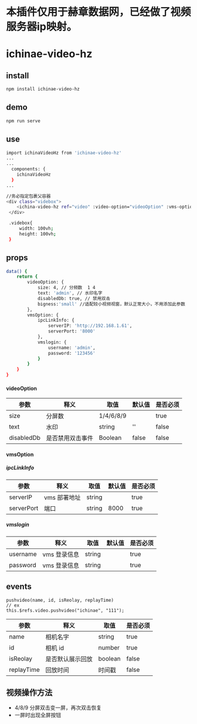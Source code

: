 # 本插件仅用于赫章数据网，已经做了视频服务器ip映射。

# ichinae-video-hz

## install

```bash
npm install ichinae-video-hz
```

## demo

```bash
npm run serve
```

## use

```bash
import ichinaVideoHz from 'ichinae-video-hz'
...
...
  components: {
    ichinaVideoHz
  }
...

//务必指定包裹父容器
<div class="videbox">
    <ichina-video-hz ref="video" :video-option="videoOption" :vms-option="vmsOption" />
 </div>

 .videbox{
     width: 100vh;
     height: 100vh;
 }
```

## props

```bash
data() {
    return {
        videoOption: {
            size: 4, // 分频数  1 4
            text: 'admin', // 水印名字
            disabledDb: true, // 禁用双击
            bigness:'small' //适配较小视频视窗，默认正常大小，不用添加此参数
        },
        vmsOption: {
            ipcLinkInfo: {
                serverIP: 'http://192.168.1.61',
                serverPort: '8000'
            },
            vmslogin: {
                username: 'admin',
                password: '123456'
            }
        }
    }
}
```

#### videoOption

| 参数       | 释义             | 取值      | 默认值 | 是否必须 |
| ---------- | ---------------- | --------- | ------ | -------- |
| size       | 分屏数           | 1/4/6/8/9 |        | true     |
| text       | 水印             | string    | ''     | false    |
| disabledDb | 是否禁用双击事件 | Boolean   | false  | false    |

#### vmsOption

##### ipcLinkInfo

| 参数       | 释义         | 取值   | 默认值 | 是否必须 |
| ---------- | ------------ | ------ | ------ | -------- |
| serverIP   | vms 部署地址 | string |        | true     |
| serverPort | 端口         | string | 8000   | true     |

##### vmslogin

| 参数     | 释义         | 取值   | 默认值 | 是否必须 |
| -------- | ------------ | ------ | ------ | -------- |
| username | vms 登录信息 | string |        | true     | true |
| password | vms 登录信息 | string |        | true     | true |

## events

```
pushvideo(name, id, isReolay, replayTime)
// ex
this.$refs.video.pushvideo("ichinae", "111");
```

| 参数       | 释义             | 取值    | 是否必须 |
| ---------- | ---------------- | ------- | -------- |
| name       | 相机名字         | string  | true     |
| id         | 相机 id          | number  | true     |
| isReolay   | 是否默认展示回放 | boolean | false    |
| replayTime | 回放时间         | 时间戳  | false    |

## 视频操作方法
- 4/8/9 分屏双击变一屏，再次双击恢复
- 一屏时出现全屏按钮